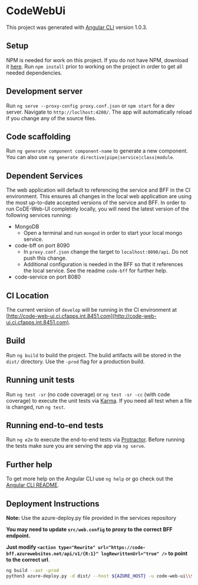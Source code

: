 # CodeWebUi

This project was generated with [Angular CLI](https://github.com/angular/angular-cli) version 1.0.3.

## Setup

NPM is needed for work on this project.  If you do not have NPM, download it [here](https://www.npmjs.com/). Run `npm install` prior to working on the project in order to get all needed dependencies.

## Development server

Run `ng serve --proxy-config proxy.conf.json` or `npm start` for a dev server. Navigate to `http://loclhost:4200/`. The app will automatically reload if you change any of the source files.

## Code scaffolding

Run `ng generate component component-name` to generate a new component. You can also use `ng generate directive|pipe|service|class|module`.

## Dependent Services

The web application will default to referencing the service and BFF in the CI environment.  This ensures all changes in the local web application are using the most up-to-date accepted versions of the service and BFF. In order to run CoDE-Web-UI completely locally, you will need the latest version of the following services running:

* MongoDB
    - Open a terminal and run `mongod` in order to start your local mongo service.
* code-bff on port 8090
    - In `proxy.conf.json` change the target to `localhost:8090/api`. Do not push this change.
    - Additional configuration is needed in the BFF so that it references the local service. See the readme `code-bff` for further help.
* code-service on port 8080

## CI Location

The current version of `develop` will be running in the CI environment at [http://code-web-ui.ci.cfapps.int.8451.com](http://code-web-ui.ci.cfapps.int.8451.com).

## Build

Run `ng build` to build the project. The build artifacts will be stored in the `dist/` directory. Use the `-prod` flag for a production build.

## Running unit tests

Run `ng test -sr` (no code coverage) or `ng test -sr -cc` (with code coverage) to execute the unit tests via [Karma](https://karma-runner.github.io). If you need all test when a file is changed, run `ng test`.

## Running end-to-end tests

Run `ng e2e` to execute the end-to-end tests via [Protractor](http://www.protractortest.org/).
Before running the tests make sure you are serving the app via `ng serve`.

## Further help

To get more help on the Angular CLI use `ng help` or go check out the [Angular CLI README](https://github.com/angular/angular-cli/blob/master/README.md).

## Deployment Instructions

**Note:** Use the azure-deploy.py file provided in the services repository

**You may need to update `src/web.config` to proxy to the correct BFF endpoint.**

**Just modify `<action type="Rewrite" url="https://code-bff.azurewebsites.net/api/v1/{R:1}" logRewrittenUrl="true" />`
to point to the correct url**.

```sh
ng build --aot -prod
python3 azure-deploy.py -d dist/ --host ${AZURE_HOST} -u code-web-ui\\${DEPLOY_USER} -xdt applicationHost.xdt
```
